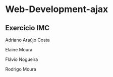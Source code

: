 # Web-Development-ajax

## Exercício IMC

Adriano Araújo Costa

Elaine Moura

Flávio Nogueira

Rodrigo Moura
